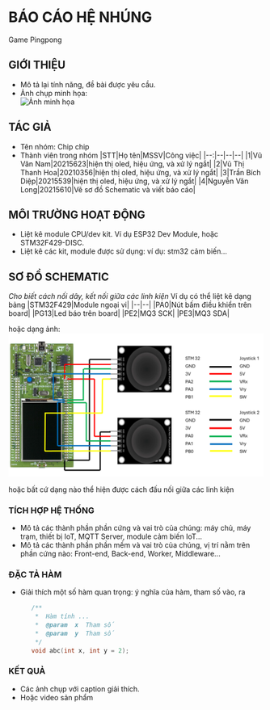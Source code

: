 # BÁO CÁO HỆ NHÚNG

Game Pingpong

## GIỚI THIỆU

- Mô tả lại tính năng, đề bài được yêu cầu.
- Ảnh chụp minh họa:\
  ![Ảnh minh họa](https://soict.hust.edu.vn/wp-content/uploads/logo-soict-hust-1-1024x416.png)

## TÁC GIẢ

- Tên nhóm: Chip chip
- Thành viên trong nhóm
  |STT|Họ tên|MSSV|Công việc|
  |--:|--|--|--|
  |1|Vũ Văn Nam|20215623|hiện thị oled, hiệu ứng, và xử lý ngắt|
  |2|Vũ Thị Thanh Hoa|20210356|hiện thị oled, hiệu ứng, và xử lý ngắt|
  |3|Trần Bích Diệp|20215539|hiện thị oled, hiệu ứng, và xử lý ngắt|
  |4|Nguyễn Văn Long|20215610|Vẽ sơ đồ Schematic và viết báo cáo|

## MÔI TRƯỜNG HOẠT ĐỘNG

- Liệt kê module CPU/dev kit. Ví dụ ESP32 Dev Module, hoặc STM32F429-DISC.
- Liệt kê các kit, module được sử dụng: ví dụ: stm32 cảm biến...

## SƠ ĐỒ SCHEMATIC

_Cho biết cách nối dây, kết nối giữa các linh kiện_
Ví dụ có thể liệt kê dạng bảng
|STM32F429|Module ngoại vi|
|--|--|
|PA0|Nút bấm điều khiển trên board|
|PG13|Led báo trên board|
|PE2|MQ3 SCK|
|PE3|MQ3 SDA|

hoặc dạng ảnh:\
![Sơ đồ Schematic](https://github.com/Hoee1802/MyApp/blob/long/schematic.PNG)

hoặc bất cứ dạng nào thể hiện được cách đấu nối giữa các linh kiện

### TÍCH HỢP HỆ THỐNG

- Mô tả các thành phần phần cứng và vai trò của chúng: máy chủ, máy trạm, thiết bị IoT, MQTT Server, module cảm biến IoT...
- Mô tả các thành phần phần mềm và vai trò của chúng, vị trí nằm trên phần cứng nào: Front-end, Back-end, Worker, Middleware...

### ĐẶC TẢ HÀM

- Giải thích một số hàm quan trọng: ý nghĩa của hàm, tham số vào, ra

  ```C
     /**
      *  Hàm tính ...
      *  @param  x  Tham số
      *  @param  y  Tham số
      */
     void abc(int x, int y = 2);
  ```

### KẾT QUẢ

- Các ảnh chụp với caption giải thích.
- Hoặc video sản phẩm
